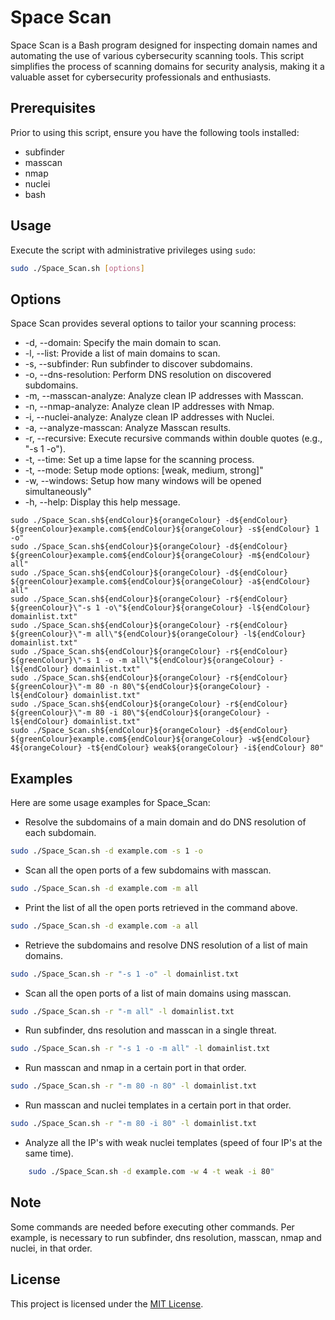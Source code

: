 # Space Scan

Space Scan is a Bash program designed for inspecting domain names and automating the use of various 
cybersecurity scanning tools. This script simplifies the process of scanning domains for security 
analysis, making it a valuable asset for cybersecurity professionals and enthusiasts.


## Prerequisites
Prior to using this script, ensure you have the following tools installed:
- subfinder
- masscan
- nmap
- nuclei
- bash

## Usage 
Execute the script with administrative privileges using `sudo`:

```bash
sudo ./Space_Scan.sh [options]
```

## Options
Space Scan provides several options to tailor your scanning process:

-    -d, --domain: Specify the main domain to scan.
-    -l, --list: Provide a list of main domains to scan.
-    -s, --subfinder: Run subfinder to discover subdomains.
-    -o, --dns-resolution: Perform DNS resolution on discovered subdomains.
-    -m, --masscan-analyze: Analyze clean IP addresses with Masscan.
-    -n, --nmap-analyze: Analyze clean IP addresses with Nmap.
-    -i, --nuclei-analyze: Analyze clean IP addresses with Nuclei.
-    -a, --analyze-masscan: Analyze Masscan results.
-    -r, --recursive: Execute recursive commands within double quotes (e.g., "-s 1 -o").
-    -t, --time: Set up a time lapse for the scanning process.
-    -t, --mode: Setup mode options: [weak, medium, strong]"
-    -w, --windows: Setup how many windows will be opened simultaneously"
-    -h, --help: Display this help message.

	sudo ./Space_Scan.sh${endColour}${orangeColour} -d${endColour} ${greenColour}example.com${endColour}${orangeColour} -s${endColour} 1 -o"
	sudo ./Space_Scan.sh${endColour}${orangeColour} -d${endColour} ${greenColour}example.com${endColour}${orangeColour} -m${endColour} all"
	sudo ./Space_Scan.sh${endColour}${orangeColour} -d${endColour} ${greenColour}example.com${endColour}${orangeColour} -a${endColour} all"
	sudo ./Space_Scan.sh${endColour}${orangeColour} -r${endColour} ${greenColour}\"-s 1 -o\"${endColour}${orangeColour} -l${endColour} domainlist.txt"
	sudo ./Space_Scan.sh${endColour}${orangeColour} -r${endColour} ${greenColour}\"-m all\"${endColour}${orangeColour} -l${endColour} domainlist.txt"
	sudo ./Space_Scan.sh${endColour}${orangeColour} -r${endColour} ${greenColour}\"-s 1 -o -m all\"${endColour}${orangeColour} -l${endColour} domainlist.txt"
	sudo ./Space_Scan.sh${endColour}${orangeColour} -r${endColour} ${greenColour}\"-m 80 -n 80\"${endColour}${orangeColour} -l${endColour} domainlist.txt"
	sudo ./Space_Scan.sh${endColour}${orangeColour} -r${endColour} ${greenColour}\"-m 80 -i 80\"${endColour}${orangeColour} -l${endColour} domainlist.txt"
	sudo ./Space_Scan.sh${endColour}${orangeColour} -d${endColour} ${greenColour}example.com${endColour}${orangeColour} -w${endColour} 4${orangeColour} -t${endColour} weak${orangeColour} -i${endColour} 80"


## Examples
Here are some usage examples for Space_Scan:

- Resolve the subdomains of a main domain and do DNS resolution of each subdomain.
```bash
sudo ./Space_Scan.sh -d example.com -s 1 -o
```

- Scan all the open ports of a few subdomains with masscan.
```bash
sudo ./Space_Scan.sh -d example.com -m all
```

- Print the list of all the open ports retrieved in the command above.
```bash
sudo ./Space_Scan.sh -d example.com -a all
```

- Retrieve the subdomains and resolve DNS resolution of a list of main domains.
```bash
sudo ./Space_Scan.sh -r "-s 1 -o" -l domainlist.txt
```

- Scan all the open ports of a list of main domains using masscan.
```bash
sudo ./Space_Scan.sh -r "-m all" -l domainlist.txt
```

- Run subfinder, dns resolution and masscan in a single threat.
```bash
sudo ./Space_Scan.sh -r "-s 1 -o -m all" -l domainlist.txt
```

- Run masscan and nmap in a certain port in that order.
```bash
sudo ./Space_Scan.sh -r "-m 80 -n 80" -l domainlist.txt
```

- Run masscan and nuclei templates in a certain port in that order.
```bash
sudo ./Space_Scan.sh -r "-m 80 -i 80" -l domainlist.txt
```
- Analyze all the IP's with weak nuclei templates (speed of four IP's at the same time).
```bash
	sudo ./Space_Scan.sh -d example.com -w 4 -t weak -i 80"
```

## Note

Some commands are needed before executing other commands. Per example, is necessary to run subfinder, dns resolution, 
masscan, nmap and nuclei, in that order.

## License

This project is licensed under the [MIT License](LICENSE).

